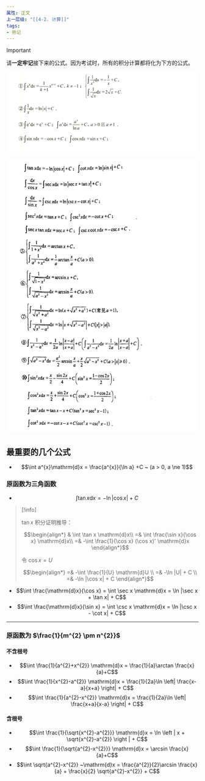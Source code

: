 ```yaml
---
属性: 正文
上一层级: "[[4-2. 计算]]"
tags:
- 熟记
---
```


> [!important]
>  
> 请**一定牢记**接下来的公式。因为考试时，所有的积分计算都将化为下方的公式。

![formula1](assets/basic_int_1.png)

![formula2](assets/basic_int_2.png)

## 最重要的几个公式

- $$\int a^{x}\mathrm{d}x = \frac{a^{x}}{\ln a} +C ~ (a > 0, a \ne 1)$$

### 原函数为三角函数

- $$\int \tan x \mathrm{d}x = -\ln | \cos x| +C$$

> [!info]
>  
> $\tan x$ 积分证明推导：
> 
> $$\begin{align*} & \int \tan x \mathrm{d}x\\ =& \int \frac{\sin x}{\cos x} \mathrm{d}x\\ =& -\int \frac{1}{\cos x} (\cos x)' \mathrm{d}x \end{align*}$$
> 
> 令 $\cos x = U$
> 
> $$\begin{align*} =& -\int \frac{1}{U} \mathrm{d}U \\ =& -\ln |U| + C \\ =& -\ln |\cos x| + C \end{align*}$$

- $$\int \frac{\mathrm{d}x}{\cos x} = \int \sec x \mathrm{d}x = \ln |\sec x + \tan x| + C$$
- $$\int \frac{\mathrm{d}x}{\sin x} = \int \csc x \mathrm{d}x = \ln |\csc x - \cot x| + C$$

---

### 原函数为 $\frac{1}{m^{2} \pm n^{2}}$ 

#### 不含根号

- $$\int \frac{1}{a^{2}+x^{2}} \mathrm{d}x = \frac{1}{a}\arctan \frac{x}{a}+C$$
- $$\int \frac{1}{x^{2}-a^{2}} \mathrm{d}x = \frac{1}{2a}\ln \left| \frac{x-a}{x+a} \right| + C$$
- $$\int \frac{1}{a^{2}-x^{2}} \mathrm{d}x = \frac{1}{2a}\ln \left| \frac{x+a}{x-a} \right| + C$$

#### 含根号

- $$\int \frac{1}{\sqrt{x^{2}-a^{2}}} \mathrm{d}x = \ln \left | x + \sqrt{x^{2}-a^{2}} \right | + C$$
- $$\int \frac{1}{\sqrt{a^{2}-x^{2}}} \mathrm{d}x = \arcsin \frac{x}{a}+C$$
- $$\int \sqrt{a^{2}-x^{2}} ~\mathrm{d}x = \frac{a^{2}}{2}\arcsin \frac{x}{a} + \frac{x}{2} \sqrt{a^{2}-x^{2}} + C$$
